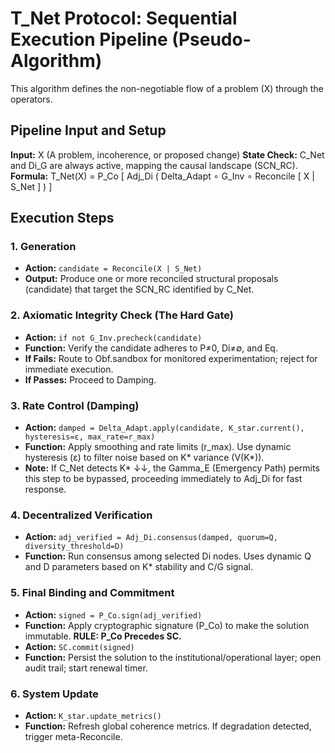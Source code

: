 # T_Net Protocol: Sequential Execution Pipeline (Pseudo-Algorithm)

This algorithm defines the non-negotiable flow of a problem (X) through the operators.

## Pipeline Input and Setup

**Input:** X (A problem, incoherence, or proposed change)
**State Check:** C_Net and Di_G are always active, mapping the causal landscape (SCN_RC).
**Formula:** T_Net(X) = P_Co [ Adj_Di ( Delta_Adapt ∘ G_Inv ∘ Reconcile [ X | S_Net ] ) ]

## Execution Steps

### 1. Generation
* **Action:** `candidate = Reconcile(X | S_Net)`
* **Output:** Produce one or more reconciled structural proposals (candidate) that target the SCN_RC identified by C_Net.

### 2. Axiomatic Integrity Check (The Hard Gate)
* **Action:** `if not G_Inv.precheck(candidate)`
* **Function:** Verify the candidate adheres to P≠0, Di≠∅, and Eq.
* **If Fails:** Route to Obf.sandbox for monitored experimentation; reject for immediate execution.
* **If Passes:** Proceed to Damping.

### 3. Rate Control (Damping)
* **Action:** `damped = Delta_Adapt.apply(candidate, K_star.current(), hysteresis=ε, max_rate=r_max)`
* **Function:** Apply smoothing and rate limits (r_max). Use dynamic hysteresis (ε) to filter noise based on K* variance (V(K*)).
* **Note:** If C_Net detects K* ↓↓, the Gamma_E (Emergency Path) permits this step to be bypassed, proceeding immediately to Adj_Di for fast response.

### 4. Decentralized Verification
* **Action:** `adj_verified = Adj_Di.consensus(damped, quorum=Q, diversity_threshold=D)`
* **Function:** Run consensus among selected Di nodes. Uses dynamic Q and D parameters based on K* stability and C/G signal.

### 5. Final Binding and Commitment
* **Action:** `signed = P_Co.sign(adj_verified)`
* **Function:** Apply cryptographic signature (P_Co) to make the solution immutable. **RULE: P_Co Precedes SC.**
* **Action:** `SC.commit(signed)`
* **Function:** Persist the solution to the institutional/operational layer; open audit trail; start renewal timer.

### 6. System Update
* **Action:** `K_star.update_metrics()`
* **Function:** Refresh global coherence metrics. If degradation detected, trigger meta-Reconcile.